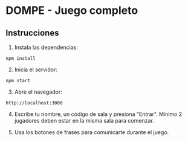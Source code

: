 # DOMPE - Juego completo

## Instrucciones

1. Instala las dependencias:
```
npm install
```

2. Inicia el servidor:
```
npm start
```

3. Abre el navegador:
```
http://localhost:3000
```

4. Escribe tu nombre, un código de sala y presiona "Entrar". Mínimo 2 jugadores deben estar en la misma sala para comenzar.

5. Usa los botones de frases para comunicarte durante el juego.

